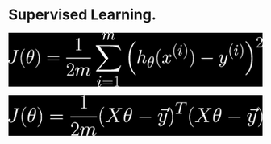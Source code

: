 # Supervised Learning.



![Cost Function Non Vectorized](/images/costfunction.jpg)




![Cost Function Vectorized](/images/costfunction_vectorized.jpg)


